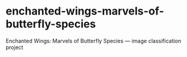 # enchanted-wings-marvels-of-butterfly-species
Enchanted Wings: Marvels of Butterfly Species — image classification project
